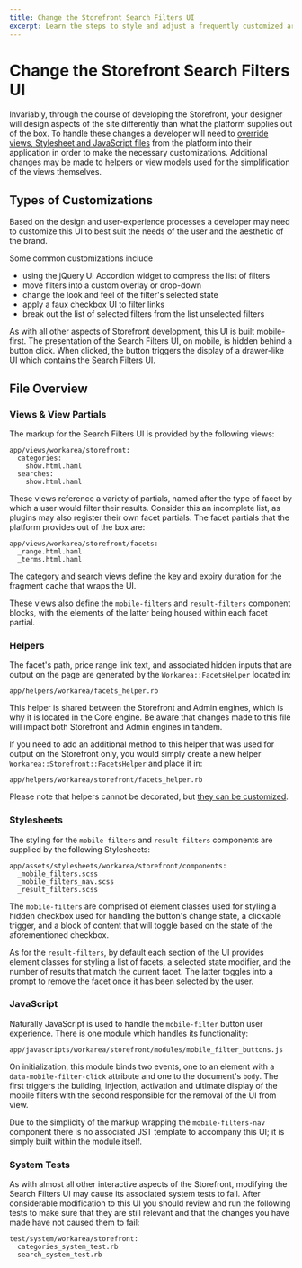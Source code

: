 ```yaml
---
title: Change the Storefront Search Filters UI
excerpt: Learn the steps to style and adjust a frequently customized area of the Storefront
---
```


# Change the Storefront Search Filters UI

Invariably, through the course of developing the Storefront, your designer will design aspects of the site differently than what the platform supplies out of the box. To handle these changes a developer will need to <a href='overriding.html'>override views, Stylesheet and JavaScript files</a> from the platform into their application in order to make the necessary customizations. Additional changes may be made to helpers or view models used for the simplification of the views themselves.

## Types of Customizations

Based on the design and user-experience processes a developer may need to customize this UI to best suit the needs of the user and the aesthetic of the brand. 

Some common customizations include

* using the jQuery UI Accordion widget to compress the list of filters
* move filters into a custom overlay or drop-down
* change the look and feel of the filter's selected state
* apply a faux checkbox UI to filter links
* break out the list of selected filters from the list unselected filters

As with all other aspects of Storefront development, this UI is built mobile-first. The presentation of the Search Filters UI, on mobile, is hidden behind a button click. When clicked, the button triggers the display of a drawer-like UI which contains the Search Filters UI.

## File Overview

### Views & View Partials

The markup for the Search Filters UI is provided by the following views:

``` 
app/views/workarea/storefront:
  categories:
    show.html.haml
  searches:
    show.html.haml
```

These views reference a variety of partials, named after the type of facet by which a user would filter their results. Consider this an incomplete list, as plugins may also register their own facet partials. The facet partials that the platform provides out of the box are:

```
app/views/workarea/storefront/facets:
  _range.html.haml
  _terms.html.haml
```

The category and search views define the key and expiry duration for the fragment cache that wraps the UI.

  These views also define the `mobile-filters` and `result-filters` component blocks, with the elements of the latter being housed within each facet partial.

### Helpers 

  The facet's path, price range link text, and associated hidden inputs that are output on the page are generated by the `Workarea::FacetsHelper` located in:

  ```
  app/helpers/workarea/facets_helper.rb
  ```

  This helper is shared between the Storefront and Admin engines, which is why it is located in the Core engine. Be aware that changes made to this file will impact both Storefront and Admin engines in tandem. 

  If you need to add an additional method to this helper that was used for output on the Storefront only, you would simply create a new helper `Workarea::Storefront::FacetsHelper` and place it in:

  ```
  app/helpers/workarea/storefront/facets_helper.rb
  ```

  Please note that helpers cannot be decorated, but <a href='customize-a-helper.html'>they can be customized</a>.

### Stylesheets

The styling for the `mobile-filters` and `result-filters` components are supplied by the following Stylesheets:

```
app/assets/stylesheets/workarea/storefront/components:
  _mobile_filters.scss
  _mobile_filters_nav.scss
  _result_filters.scss
```

The `mobile-filters` are comprised of element classes used for styling a hidden checkbox used for handling the button's change state, a clickable trigger, and a block of content that will toggle based on the state of the aforementioned checkbox.

As for the `result-filters`, by default each section of the UI provides element classes for styling a list of facets, a selected state modifier, and the number of results that match the current facet. The latter toggles into a prompt to remove the facet once it has been selected by the user.

### JavaScript

Naturally JavaScript is used to handle the `mobile-filter` button user experience. There is one module which handles its functionality:

```
app/javascripts/workarea/storefront/modules/mobile_filter_buttons.js
```

On initialization, this module binds two events, one to an element with a `data-mobile-filter-click` attribute and one to the document's `body`. The first triggers the building, injection, activation and ultimate display of the mobile filters with the second responsible for the removal of the UI from view.

Due to the simplicity of the markup wrapping the `mobile-filters-nav` component there is no associated JST template to accompany this UI; it is simply built within the module itself.

### System Tests

As with almost all other interactive aspects of the Storefront, modifying the Search Filters UI may cause its associated system tests to fail. After considerable modification to this UI you should review and run the following tests to make sure that they are still relevant and that the changes you have made have not caused them to fail:

```
test/system/workarea/storefront:
  categories_system_test.rb
  search_system_test.rb
```
